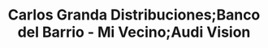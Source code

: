 ---
title: "Carlos Granda Distribuciones;Banco del Barrio - Mi Vecino;Audi Vision"
url: /loja-ecuador/carlos-granda-distribuciones-banco-del-barrio-mi-vecino-audi-vision/
shop: Handy
---